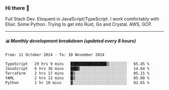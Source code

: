 ### Hi there 👋

Full Stack Dev. Eloquent in JavaScript/TypeScript. I work comfortably with Elixir. Some Python. Trying to get into Rust, Go and Crystal. AWS, GCP.

***

##### 📊 Monthly development breakdown (updated every 8 hours)

<!--START_SECTION:waka-->

```txt
From: 11 October 2024 - To: 10 November 2024

TypeScript   29 hrs 9 mins   ████████████████▒░░░░░░░░   65.45 %
JavaScript   6 hrs 36 mins   ███▓░░░░░░░░░░░░░░░░░░░░░   14.84 %
Terraform    2 hrs 17 mins   █▒░░░░░░░░░░░░░░░░░░░░░░░   05.15 %
YAML         2 hrs 13 mins   █▒░░░░░░░░░░░░░░░░░░░░░░░   05.00 %
Python       1 hr 10 mins    ▓░░░░░░░░░░░░░░░░░░░░░░░░   02.65 %
```

<!--END_SECTION:waka-->
